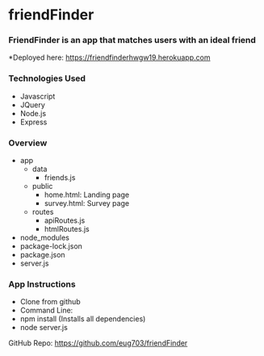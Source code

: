 # friendFinder

### FriendFinder is an app that matches users with an ideal friend

*Deployed here:
https://friendfinderhwgw19.herokuapp.com

### Technologies Used
* Javascript
* JQuery
* Node.js
* Express

### Overview
* app
    * data
        * friends.js
    * public
        * home.html: Landing page
        * survey.html: Survey page
    * routes
        * apiRoutes.js
        * htmlRoutes.js
* node_modules
* package-lock.json
* package.json
* server.js

### App Instructions
* Clone from github 
* Command Line:
* npm install (Installs all dependencies)
* node server.js

GitHub Repo: https://github.com/eug703/friendFinder

